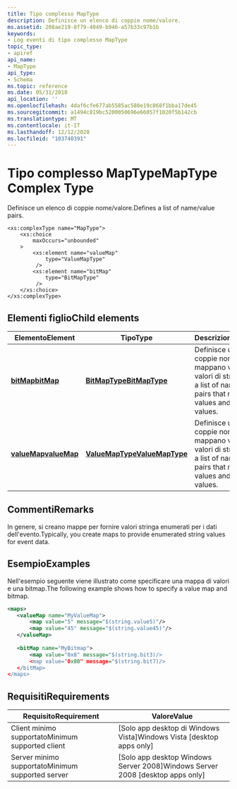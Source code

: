 ```yaml
---
title: Tipo complesso MapType
description: Definisce un elenco di coppie nome/valore.
ms.assetid: 208ae219-8f79-4049-b946-a57b33c97b1b
keywords:
- Log eventi di tipo complesso MapType
topic_type:
- apiref
api_name:
- MapType
api_type:
- Schema
ms.topic: reference
ms.date: 05/31/2018
api_location: ''
ms.openlocfilehash: 4daf6cfe677ab5585ac580e19c868f1bba17de45
ms.sourcegitcommit: a1494c819bc5200050696e66057f1020f5b142cb
ms.translationtype: MT
ms.contentlocale: it-IT
ms.lasthandoff: 12/12/2020
ms.locfileid: "103740391"
---
```

# <a name="maptype-complex-type"></a><span data-ttu-id="26832-104">Tipo complesso MapType</span><span class="sxs-lookup"><span data-stu-id="26832-104">MapType Complex Type</span></span>

<span data-ttu-id="26832-105">Definisce un elenco di coppie nome/valore.</span><span class="sxs-lookup"><span data-stu-id="26832-105">Defines a list of name/value pairs.</span></span>

``` syntax
<xs:complexType name="MapType">
    <xs:choice
        maxOccurs="unbounded"
    >
        <xs:element name="valueMap"
            type="ValueMapType"
         />
        <xs:element name="bitMap"
            type="BitMapType"
         />
    </xs:choice>
</xs:complexType>
```

## <a name="child-elements"></a><span data-ttu-id="26832-106">Elementi figlio</span><span class="sxs-lookup"><span data-stu-id="26832-106">Child elements</span></span>



| <span data-ttu-id="26832-107">Elemento</span><span class="sxs-lookup"><span data-stu-id="26832-107">Element</span></span>                                                          | <span data-ttu-id="26832-108">Tipo</span><span class="sxs-lookup"><span data-stu-id="26832-108">Type</span></span>                                                                 | <span data-ttu-id="26832-109">Descrizione</span><span class="sxs-lookup"><span data-stu-id="26832-109">Description</span></span>                                                                              |
|------------------------------------------------------------------|----------------------------------------------------------------------|------------------------------------------------------------------------------------------|
| [<span data-ttu-id="26832-110">**bitMap**</span><span class="sxs-lookup"><span data-stu-id="26832-110">**bitMap**</span></span>](eventmanifestschema-bitmap-maptype-element.md)     | [<span data-ttu-id="26832-111">**BitMapType**</span><span class="sxs-lookup"><span data-stu-id="26832-111">**BitMapType**</span></span>](eventmanifestschema-bitmaptype-complextype.md)     | <span data-ttu-id="26832-112">Definisce un elenco di coppie nome/valore che mappano valori di bit e valori di stringa.</span><span class="sxs-lookup"><span data-stu-id="26832-112">Defines a list of name/value pairs that map bit values and string values.</span></span><br/>     |
| [<span data-ttu-id="26832-113">**valueMap**</span><span class="sxs-lookup"><span data-stu-id="26832-113">**valueMap**</span></span>](eventmanifestschema-valuemap-maptype-element.md) | [<span data-ttu-id="26832-114">**ValueMapType**</span><span class="sxs-lookup"><span data-stu-id="26832-114">**ValueMapType**</span></span>](eventmanifestschema-valuemaptype-complextype.md) | <span data-ttu-id="26832-115">Definisce un elenco di coppie nome/valore che mappano valori interi e valori di stringa.</span><span class="sxs-lookup"><span data-stu-id="26832-115">Defines a list of name/value pairs that map integer values and string values.</span></span><br/> |



## <a name="remarks"></a><span data-ttu-id="26832-116">Commenti</span><span class="sxs-lookup"><span data-stu-id="26832-116">Remarks</span></span>

<span data-ttu-id="26832-117">In genere, si creano mappe per fornire valori stringa enumerati per i dati dell'evento.</span><span class="sxs-lookup"><span data-stu-id="26832-117">Typically, you create maps to provide enumerated string values for event data.</span></span>

## <a name="examples"></a><span data-ttu-id="26832-118">Esempio</span><span class="sxs-lookup"><span data-stu-id="26832-118">Examples</span></span>

<span data-ttu-id="26832-119">Nell'esempio seguente viene illustrato come specificare una mappa di valori e una bitmap.</span><span class="sxs-lookup"><span data-stu-id="26832-119">The following example shows how to specify a value map and bitmap.</span></span>


```XML
<maps>
   <valueMap name="MyValueMap">
       <map value="5" message="$(string.value5)"/>
       <map value="45" message="$(string.value45)"/>
   </valueMap>
 
   <bitMap name="MyBitmap">
       <map value="0x8" message="$(string.bit3)/>
       <map value="0x80" message="$(string.bit7)/>
   </bitMap>
</maps>
```



## <a name="requirements"></a><span data-ttu-id="26832-120">Requisiti</span><span class="sxs-lookup"><span data-stu-id="26832-120">Requirements</span></span>



| <span data-ttu-id="26832-121">Requisito</span><span class="sxs-lookup"><span data-stu-id="26832-121">Requirement</span></span> | <span data-ttu-id="26832-122">Valore</span><span class="sxs-lookup"><span data-stu-id="26832-122">Value</span></span> |
|-------------------------------------|------------------------------------------------------|
| <span data-ttu-id="26832-123">Client minimo supportato</span><span class="sxs-lookup"><span data-stu-id="26832-123">Minimum supported client</span></span><br/> | <span data-ttu-id="26832-124">\[Solo app desktop di Windows Vista\]</span><span class="sxs-lookup"><span data-stu-id="26832-124">Windows Vista \[desktop apps only\]</span></span><br/>       |
| <span data-ttu-id="26832-125">Server minimo supportato</span><span class="sxs-lookup"><span data-stu-id="26832-125">Minimum supported server</span></span><br/> | <span data-ttu-id="26832-126">\[Solo app desktop Windows Server 2008\]</span><span class="sxs-lookup"><span data-stu-id="26832-126">Windows Server 2008 \[desktop apps only\]</span></span><br/> |



 

 





